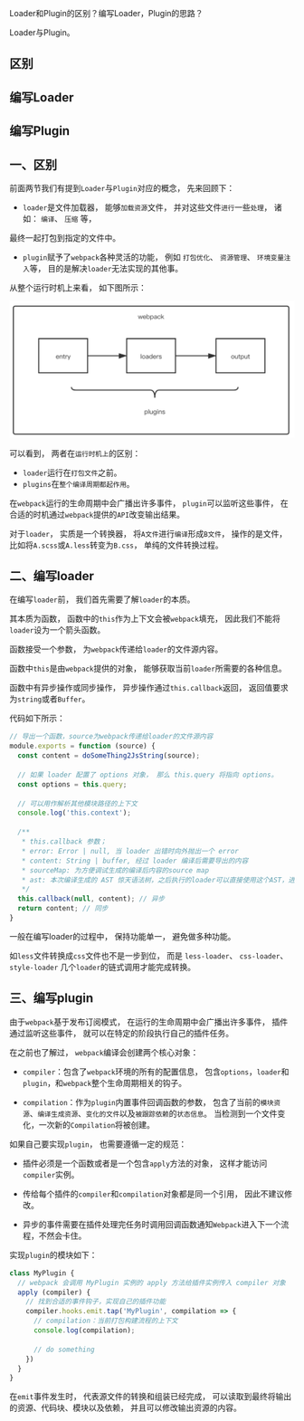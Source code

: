 Loader和Plugin的区别？编写Loader，Plugin的思路？

Loader与Plugin。

## 区别
## 编写Loader
## 编写Plugin

## 一、区别

前面两节我们有提到`Loader`与`Plugin`对应的概念，
先来回顾下：

- `loader`是文件加载器，
能够`加载资源`文件，
并对这些文件`进行`一些`处理`，
诸如：
`编译`、
`压缩`
等，

最终一起打包到指定的文件中。

- `plugin`赋予了`webpack`各种灵活的功能，
例如
`打包优化`、
`资源管理`、
`环境变量注入`等，
目的是解决`loader`无法实现的其他事。

从整个运行时机上来看，
如下图所示：

![webpack运行时机 plugins: entry - loaders - output](../images/webpack/Loader和Plugin的区别和编写思路/1.png)

可以看到，
两者在`运行时机上`的区别：

- `loader`运行在`打包文件`之前。
- `plugins`在`整个编译周期都起作用`。

在`webpack`运行的生命周期中会广播出许多事件，
`plugin`可以监听这些事件，
在合适的时机通过`webpack`提供的`API`改变输出结果。

对于`loader`，
实质是一个转换器，
将`A文件`进行`编译`形成`B文件`，
操作的是文件，
比如将`A.scss`或`A.less`转变为`B.css`，
单纯的文件转换过程。

## 二、编写loader

在编写`loader`前，
我们首先需要了解`loader`的本质。

其本质为函数，
函数中的`this`作为上下文会被`webpack`填充，
因此我们不能将`loader`设为一个箭头函数。

函数接受一个参数，
为`webpack`传递给`loader`的文件源内容。

函数中`this`是由`webpack`提供的对象，
能够获取当前`loader`所需要的各种信息。

函数中有异步操作或同步操作，
异步操作通过`this.callback`返回，
返回值要求为`string`或者`Buffer`。

代码如下所示：

```js
// 导出一个函数，source为webpack传递给loader的文件源内容
module.exports = function (source) {
  const content = doSomeThing2JsString(source);

  // 如果 loader 配置了 options 对象， 那么 this.query 将指向 options。
  const options = this.query;

  // 可以用作解析其他模块路径的上下文
  console.log('this.context');

  /**
   * this.callback 参数；
   * error: Error | null, 当 loader 出错时向外抛出一个 error
   * content: String | buffer, 经过 loader 编译后需要导出的内容
   * sourceMap: 为方便调试生成的编译后内容的source map
   * ast: 本次编译生成的 AST 惊天语法树，之后执行的loader可以直接使用这个AST，进而省去重复生成AST的过程。
   */
  this.callback(null, content); // 异步
  return content; // 同步
}
```

一般在编写loader的过程中，
保持功能单一，
避免做多种功能。

如`less`文件转换成`css`文件也不是一步到位，
而是
`less-loader`、
`css-loader`、
`style-loader`
几个`loader`的链式调用才能完成转换。

## 三、编写plugin

由于`webpack`基于发布订阅模式，
在运行的生命周期中会广播出许多事件，
插件通过监听这些事件，
就可以在特定的阶段执行自己的插件任务。

在之前也了解过，
`webpack`编译会创建两个核心对象：

- `compiler`：包含了`webpack`环境的所有的配置信息，
包含`options`，`loader`和`plugin`，和`webpack`整个生命周期相关的钩子。

- `compilation`：作为`plugin`内置事件回调函数的参数，
包含了当前的`模块资源`、`编译生成资源`、`变化的文件`以及`被跟踪依赖`的`状态信息`。
当检测到一个文件变化，一次新的`Compilation`将被创建。

如果自己要实现`plugin`，
也需要遵循一定的规范：

- 插件必须是一个函数或者是一个包含`apply`方法的对象，
这样才能访问`compiler`实例。

- 传给每个插件的`compiler`和`compilation`对象都是同一个引用，
因此不建议修改。

- 异步的事件需要在插件处理完任务时调用回调函数通知`Webpack`进入下一个流程，不然会卡住。

实现`plugin`的模块如下：

```js
class MyPlugin {
  // webpack 会调用 MyPlugin 实例的 apply 方法给插件实例传入 compiler 对象
  apply (compiler) {
    // 找到合适的事件钩子，实现自己的插件功能
    compiler.hooks.emit.tap('MyPlugin', compilation => {
      // compilation：当前打包构建流程的上下文
      console.log(compilation);

      // do something
    })
  }
}
```

在`emit`事件发生时，
代表源文件的转换和组装已经完成，
可以读取到最终将输出的资源、代码块、模块以及依赖，
并且可以修改输出资源的内容。